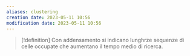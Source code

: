 ```yaml
---
aliases: clustering
creation date: 2023-05-11 10:56
modification date: 2023-05-11 10:56
---
```


>[!definition]
>Con addensamento si indicano lunghrze sequenze di celle occupate che aumentano il tempo medio di ricerca.



